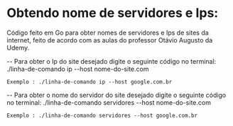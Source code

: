 # Obtendo nome de servidores e Ips:

Código feito em Go para obter nomes de servidores e Ips de sites da internet, feito de acordo com as aulas do professor Otávio Augusto da Udemy.

-- Para obter o Ip do site desejado digite o seguinte código no terminal: ./linha-de-comando ip --host nome-do-site.com

    Exemplo : ./linha-de-comando ip --host google.com.br

-- Para obter o nome do servidor do site desejado digite o seguinte código no terminal: ./linha-de-comando servidores --host nome-do-site.com

    Exemplo : ./linha-de-comando servidores --host google.com.br
